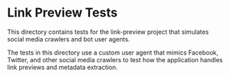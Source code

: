 # Link Preview Tests

This directory contains tests for the link-preview project that simulates social media crawlers and bot user agents.

The tests in this directory use a custom user agent that mimics Facebook, Twitter, and other social media crawlers to test how the application handles link previews and metadata extraction.